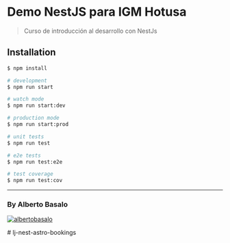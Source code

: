 # Demo NestJS para IGM Hotusa

> Curso de introducción al desarrollo con NestJs

## Installation

```bash
$ npm install

# development
$ npm run start

# watch mode
$ npm run start:dev

# production mode
$ npm run start:prod

# unit tests
$ npm run test

# e2e tests
$ npm run test:e2e

# test coverage
$ npm run test:cov
```

---

<footer>
  <h3>By Alberto Basalo</h3>
  <p >
   <a href="https://twitter.com/albertobasalo" target="blank"><img src="https://img.shields.io/twitter/follow/albertobasalo?logo=twitter&style=for-the-badge" alt="albertobasalo" /></a>
</footer>
#   l j - n e s t - a s t r o - b o o k i n g s  
 